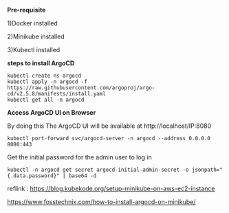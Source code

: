 **Pre-requisite**

1)Docker installed

2)Minikube installed

3)Kubectl installed

**steps to install ArgoCD**
```
kubectl create ns argocd
kubectl apply -n argocd -f https://raw.githubusercontent.com/argoproj/argo-cd/v2.5.8/manifests/install.yaml
kubectl get all -n argocd
```
**Access ArgoCD UI on Browser**

By doing this The ArgoCD UI will be available at http://localhost/IP:8080
```
kubectl port-forward svc/argocd-server -n argocd --address 0.0.0.0 8080:443
```
Get the initial password for the admin user to log in
```
kubectl -n argocd get secret argocd-initial-admin-secret -o jsonpath="{.data.password}" | base64 -d
```
reflink : https://blog.kubekode.org/setup-minikube-on-aws-ec2-instance
          
https://www.fosstechnix.com/how-to-install-argocd-on-minikube/
